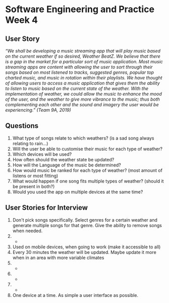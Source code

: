 # Software Engineering and Practice Week 4

## User Story
*“We shall be developing a music streaming app that will play music based on the current weather if so desired, Weather BeatZ. We believe that there is a gap in the market for a particular sort of music application. Most music streaming apps are content with allowing the user to sort through their songs based on most listened to tracks, suggested genres, popular top charted music, and music in rotation within their playlists. We have thought of allowing users to access a music application that gives them the ability to listen to music based on the current state of the weather. With the implementation of weather, we could allow the music to enhance the mood of the user, and the weather to give more vibrance to the music; thus both complementing each other and the sound and imagery the user would be experiencing.” (Team 9A, 2019)*


## Questions
1. What type of songs relate to which weathers? (is a sad song always relating to rain...)
2. Will the user be able to customise their music for each type of weather?
3. Which devices will be used?
4. How often should the weather state be updated?
5. How will the Language of the music be determined?
6. How would music be ranked for each type of weather? (most amount of listens or most fitting)
7. What would happen if one song fits multiple types of weather? (should it be present in both?)
8. Would you used the app on multiple devices at the same time?


## User Stories for Interview
1. Don't pick songs specifically. Select genres for a certain weather and generate multiple songs for that genre. Give the ability to remove songs when needed.
2. -
3. Used on mobile devices, when going to work (make it accessible to all)
4. Every 30 minutes the weather will be updated. Maybe update it more when in an area with more variable climates
5. -
6. -
7. -
8. One device at a time. As simple a user interface as possible.
